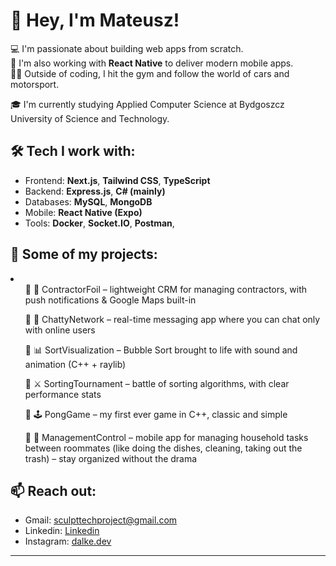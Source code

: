 # 👋 Hey, I'm Mateusz!

💻 I'm passionate about building web apps from scratch.  
📱 I'm also working with **React Native** to deliver modern mobile apps.  
🏋️‍♂️ Outside of coding, I hit the gym and follow the world of cars and motorsport.

🎓 I'm currently studying Applied Computer Science at Bydgoszcz University of Science and Technology.

## 🛠️ Tech I work with:
- Frontend: **Next.js**, **Tailwind CSS**, **TypeScript**
- Backend: **Express.js**, **C# (mainly)**
- Databases: **MySQL**, **MongoDB**
- Mobile: **React Native (Expo)**
- Tools: **Docker**, **Socket.IO**, **Postman**, 

## 📂 Some of my projects:
<li>
<ul>🔹 🧾 ContractorFoil – lightweight CRM for managing contractors, with push notifications & Google Maps built-in</ul>
<ul>🔹 💬 ChattyNetwork – real-time messaging app where you can chat only with online users</ul>
<ul>🔹 📊 SortVisualization – Bubble Sort brought to life with sound and animation (C++ + raylib)</ul>
<ul>🔹 ⚔️ SortingTournament – battle of sorting algorithms, with clear performance stats</ul>
<ul>🔹 🕹️ PongGame – my first ever game in C++, classic and simple </ul>
<ul>🔹 🧼 ManagementControl – mobile app for managing household tasks between roommates (like doing the dishes, cleaning, taking out the trash) – stay organized without the drama</ul>
</li>

## 📫 Reach out:
- Gmail: sculpttechproject@gmail.com
- Linkedin: [Linkedin](https://www.linkedin.com/in/mateusz-dalke-12b56a2a8/)
- Instagram: [dalke.dev](https://www.instagram.com/dalke.dev/)

---
